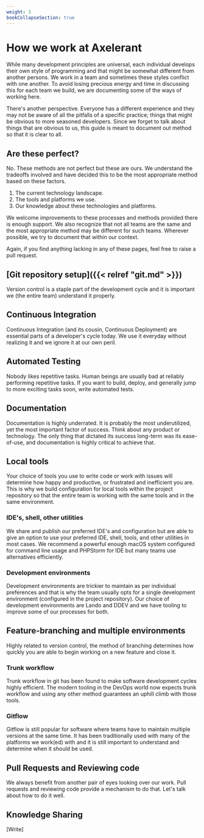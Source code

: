 ```yaml
---
weight: 3
bookCollapseSection: true
---
```


# How we work at Axelerant

While many development principles are universal, each individual develops their own style of programming and that might be somewhat different from another persons. We work in a team and sometimes these styles conflict with one another. To avoid losing precious energy and time in discussing this for each team we build, we are documenting some of the ways of working here.

There's another perspective. Everyone has a different experience and they may not be aware of all the pitfalls of a specific practice; things that might be obvious to more seasoned developers. Since we forget to talk about things that are obvious to us, this guide is meant to document out method so that it is clear to all.

## Are these perfect?

No. These methods are not perfect but these are ours. We understand the tradeoffs involved and have decided this to be the most appropriate method based on these factors.

1. The current technology landscape.
1. The tools and platforms we use.
1. Our knowledge about these technologies and platforms.

We welcome improvements to these processes and methods provided there is enough support. We also recognize that not all teams are the same and the most appropriate method may be different for such teams. Wherever possible, we try to document that within our context.

Again, if you find anything lacking in any of these pages, feel free to raise a pull request.

## [Git repository setup]({{< relref "git.md" >}})

Version control is a staple part of the development cycle and it is important we (the entire team) understand it properly.

## Continuous Integration

Continuous Integration (and its cousin, Continuous Deployment) are essential parts of a developer's cycle today. We use it everyday without realizing it and we ignore it at our own peril.

## Automated Testing

Nobody likes repetitive tasks. Human beings are usually bad at reliably performing repetitive tasks. If you want to build, deploy, and generally jump to more exciting tasks soon, write automated tests.

## Documentation

Documentation is highly underrated. It is probably the most underutilized, yet the most important factor of success. Think about any product or technology. The only thing that dictated its success long-term was its ease-of-use, and documentation is highly critical to achieve that.

## Local tools

Your choice of tools you use to write code or work with issues will determine how happy and productive, or frustrated and inefficient you are. This is why we build configuration for local tools within the project repository so that the entire team is working with the same tools and in the same environment.

### IDE's, shell, other utilities

We share and publish our preferred IDE's and configuration but are able to give an option to use your preferred IDE, shell, tools, and other utilities in most cases. We recommend a powerful enough macOS system configured for command line usage and PHPStorm for IDE but many teams use alternatives efficiently.

### Development environments

Development environments are trickier to maintain as per individual preferences and that is why the team usually opts for a single development environment (configured in the project repository). Our choice of development environments are Lando and DDEV and we have tooling to improve some of our processes for both.

## Feature-branching and multiple environments

Highly related to version control, the method of branching determines how quickly you are able to begin working on a new feature and close it.

### Trunk workflow

Trunk workflow in git has been found to make software development cycles highly efficient. The modern tooling in the DevOps world now expects trunk workflow and using any other method guarantees an uphill climb with those tools.

### Gitflow

Gitflow is still popular for software where teams have to maintain multiple versions at the same time. It has been traditionally used with many of the platforms we work(ed) with and it is still important to understand and determine when it should be used.

## Pull Requests and Reviewing code

We always benefit from another pair of eyes looking over our work. Pull requests and reviewing code provide a mechanism to do that. Let's talk about how to do it well.

## Knowledge Sharing

[Write]